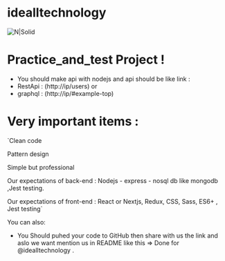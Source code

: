 # idealltechnology 

![N|Solid](https://i.imgur.com/thocO4k.gif)

# Practice_and_test Project !


  - You should make api with nodejs and api should be like link :
  - RestApi : (http://ip/users)
   or
  - graphql : (http://ip/#example-top)


# Very important items :
 `Clean code

Pattern design

Simple but professional

Our expectations of back-end  : Nodejs - express - nosql db like mongodb ,Jest testing.

Our expectations of front-end : React or Nextjs, Redux, CSS, Sass, ES6+ , Jest testing`

You can also:
  - You Should puhed your code to GitHub then share with us the link and aslo we want mention us in README like this => Done for @idealltechnology .
 
